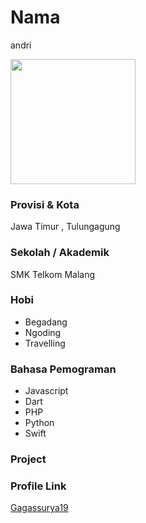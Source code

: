 # Nama
andri

<img src="https://avatars.githubusercontent.com/u/55011173" width="200" height="200" align="center"/>

### Provisi & Kota

Jawa Timur , Tulungagung

### Sekolah / Akademik
SMK Telkom Malang

### Hobi

- Begadang
- Ngoding
- Travelling


### Bahasa Pemograman 

- Javascript
- Dart
- PHP
- Python
- Swift

### Project



### Profile Link

[Gagassurya19](https://github.com/gagassurya19)
